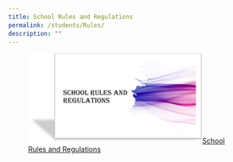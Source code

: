```yaml
---
title: School Rules and Regulations
permalink: /students/Rules/
description: ""
---
```

<figure><a href="/files/Students/School_rules_regulations.pdf">
<img src="/images/Students/School_Rules_1.png" style="width:350px;" align="center;">School Rules and Regulations</a></figure>